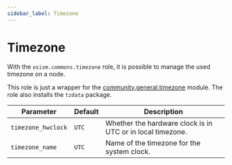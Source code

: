 ```yaml
---
sidebar_label: Timezone
---
```


# Timezone

With the `osism.commons.timezone` role, it is possible to manage the used timezone on a node.

This role is just a wrapper for the [community.general.timezone](https://docs.ansible.com/ansible/latest/collections/community/general/timezone_module.html)
module. The role also installs the `tzdata` package.

**Parameter**                | **Default**                            | **Description**
-----------------------------|----------------------------------------|---------------------
`timezone_hwclock`           | `UTC`                                  | Whether the hardware clock is in UTC or in local timezone.
`timezone_name`              | `UTC`                                  | Name of the timezone for the system clock.
